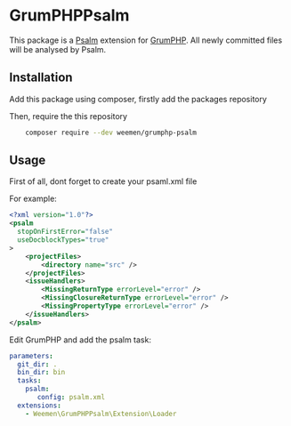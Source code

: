 # GrumPHPPsalm
This package is a [Psalm](https://github.com/vimeo/psalm) extension for [GrumPHP](https://github.com/phpro/grumphp).
All newly committed files will be analysed by Psalm.

## Installation
Add this package using composer, firstly add the packages repository


Then, require the this repository

```bash
	composer require --dev weemen/grumphp-psalm
```

## Usage
First of all, dont forget to create your psaml.xml file

For example:

```xml
<?xml version="1.0"?>
<psalm
  stopOnFirstError="false"
  useDocblockTypes="true"
>
    <projectFiles>
        <directory name="src" />
    </projectFiles>
    <issueHandlers>
        <MissingReturnType errorLevel="error" />
        <MissingClosureReturnType errorLevel="error" />
        <MissingPropertyType errorLevel="error" />
    </issueHandlers>
</psalm>
```

Edit GrumPHP and add the psalm task:
```yaml
parameters:
  git_dir: .
  bin_dir: bin
  tasks:
    psalm:
       config: psalm.xml
  extensions:
    - Weemen\GrumPHPPsalm\Extension\Loader
```
